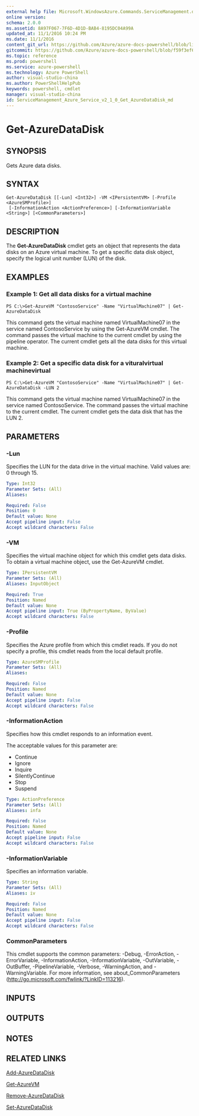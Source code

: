 ```yaml
---
external help file: Microsoft.WindowsAzure.Commands.ServiceManagement.dll-Help.xml
online version: 
schema: 2.0.0
ms.assetid: 8A97F067-7F6D-4D1D-BAB4-8195DC04A99A
updated_at: 11/1/2016 10:24 PM
ms.date: 11/1/2016
content_git_url: https://github.com/Azure/azure-docs-powershell/blob/live/azureps-cmdlets-docs/ServiceManagement/Azure.Service/v2.1.0/Get-AzureDataDisk.md
gitcommit: https://github.com/Azure/azure-docs-powershell/blob/f59f3ef60bc592383812213e69fd77ba950759ed/azureps-cmdlets-docs/ServiceManagement/Azure.Service/v2.1.0/Get-AzureDataDisk.md
ms.topic: reference
ms.prod: powershell
ms.service: azure-powershell
ms.technology: Azure PowerShell
author: visual-studio-china
ms.author: PowerShellHelpPub
keywords: powershell, cmdlet
manager: visual-studio-china
id: ServiceManagement_Azure_Service_v2_1_0_Get_AzureDataDisk_md
---
```


# Get-AzureDataDisk

## SYNOPSIS
Gets Azure data disks.

## SYNTAX

```
Get-AzureDataDisk [[-Lun] <Int32>] -VM <IPersistentVM> [-Profile <AzureSMProfile>]
 [-InformationAction <ActionPreference>] [-InformationVariable <String>] [<CommonParameters>]
```

## DESCRIPTION
The **Get-AzureDataDisk** cmdlet gets an object that represents the data disks on an Azure virtual machine.
To get a specific data disk object, specify the logical unit number (LUN) of the disk.

## EXAMPLES

### Example 1: Get all data disks for a virtual machine
```
PS C:\>Get-AzureVM "ContosoService" -Name "VirtualMachine07" | Get-AzureDataDisk
```

This command gets the virtual machine named VirtualMachine07 in the service named ContosoService by using the Get-AzureVM cmdlet.
The command passes the virtual machine to the current cmdlet by using the pipeline operator.
The current cmdlet gets all the data disks for this virtual machine.

### Example 2: Get a specific data disk for a vituralvirtual machinevirtual
```
PS C:\>Get-AzureVM "ContosoService" -Name "VirtualMachine07" | Get-AzureDataDisk -LUN 2
```

This command gets the virtual machine named VirtualMachine07 in the service named ContosoService.
The command passes the virtual machine to the current cmdlet.
The current cmdlet gets the data disk that has the LUN 2.

## PARAMETERS

### -Lun
Specifies the LUN for the data drive in the virtual machine.
Valid values are: 0 through 15.

```yaml
Type: Int32
Parameter Sets: (All)
Aliases: 

Required: False
Position: 0
Default value: None
Accept pipeline input: False
Accept wildcard characters: False
```

### -VM
Specifies the virtual machine object for which this cmdlet gets data disks.
To obtain a virtual machine object, use the Get-AzureVM cmdlet.

```yaml
Type: IPersistentVM
Parameter Sets: (All)
Aliases: InputObject

Required: True
Position: Named
Default value: None
Accept pipeline input: True (ByPropertyName, ByValue)
Accept wildcard characters: False
```

### -Profile
Specifies the Azure profile from which this cmdlet reads.
If you do not specify a profile, this cmdlet reads from the local default profile.

```yaml
Type: AzureSMProfile
Parameter Sets: (All)
Aliases: 

Required: False
Position: Named
Default value: None
Accept pipeline input: False
Accept wildcard characters: False
```

### -InformationAction
Specifies how this cmdlet responds to an information event.

The acceptable values for this parameter are:

- Continue
- Ignore
- Inquire
- SilentlyContinue
- Stop
- Suspend

```yaml
Type: ActionPreference
Parameter Sets: (All)
Aliases: infa

Required: False
Position: Named
Default value: None
Accept pipeline input: False
Accept wildcard characters: False
```

### -InformationVariable
Specifies an information variable.

```yaml
Type: String
Parameter Sets: (All)
Aliases: iv

Required: False
Position: Named
Default value: None
Accept pipeline input: False
Accept wildcard characters: False
```

### CommonParameters
This cmdlet supports the common parameters: -Debug, -ErrorAction, -ErrorVariable, -InformationAction, -InformationVariable, -OutVariable, -OutBuffer, -PipelineVariable, -Verbose, -WarningAction, and -WarningVariable. For more information, see about_CommonParameters (http://go.microsoft.com/fwlink/?LinkID=113216).

## INPUTS

## OUTPUTS

## NOTES

## RELATED LINKS

[Add-AzureDataDisk](xref:ServiceManagement/Azure.Service/v2.1.0/Add-AzureDataDisk.md)

[Get-AzureVM](xref:ServiceManagement/Azure.Service/v2.1.0/Get-AzureVM.md)

[Remove-AzureDataDisk](xref:ServiceManagement/Azure.Service/v2.1.0/Remove-AzureDataDisk.md)

[Set-AzureDataDisk](xref:ServiceManagement/Azure.Service/v2.1.0/Set-AzureDataDisk.md)


